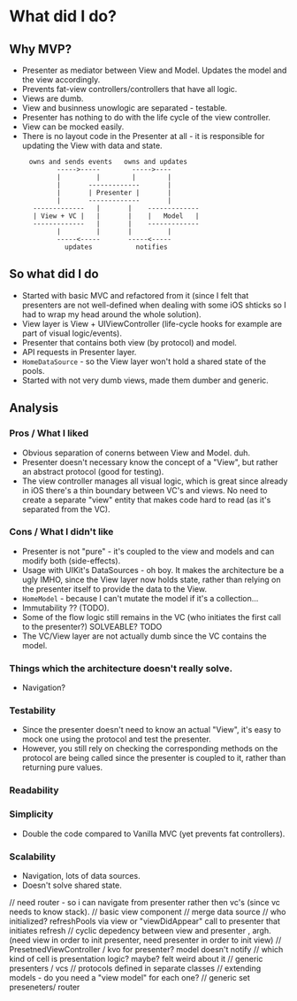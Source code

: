 # What did I do?

## Why MVP?

- Presenter as mediator between View and Model. Updates the model and the view accordingly.
- Prevents fat-view controllers/controllers that have all logic.
- Views are dumb.
- View and businness unowlogic are separated - testable.
- Presenter has nothing to do with the life cycle of the view controller.
- View can be mocked easily.
- There is no layout code in the Presenter at all - it is responsible for updating the View with data and state.

```
     owns and sends events   owns and updates
            ----->-----        ----->----
            |         |        |        |
            |       -------------       |
            |       | Presenter |       |
            |       -------------       |
      -------------   |       |    -------------
      | View + VC |   |       |    |   Model   |
      -------------   |       |    -------------
            |         |       |         |
            -----<-----       -----<-----
              updates           notifies
```


## So what did I do

- Started with basic MVC and refactored from it (since I felt that presenters are not well-defined when dealing with some iOS shticks so I had to wrap my head around the whole solution).
- View layer is View + UIViewController (life-cycle hooks for example are part of visual logic/events).
- Presenter that contains both view (by protocol) and model.
- API requests in Presenter layer.
- `HomeDataSource` - so the View layer won't hold a shared state of the pools.
- Started with not very dumb views, made them dumber and generic.

## Analysis

### Pros / What I liked

- Obvious separation of conerns between View and Model. duh.
- Presenter doesn't necessary know the concept of a "View", but rather an abstract protocol (good for testing).
- The view controller manages all visual logic, which is great since already in iOS there's a thin boundary between VC's and views. No need to create a separate "view" entity that makes code hard to read (as it's separated from the VC).

### Cons / What I didn't like

- Presenter is not "pure" - it's coupled to the view and models and can modify both (side-effects).
- Usage with UIKit's DataSources - oh boy. It makes the architecture be a ugly IMHO, since the View layer now holds state, rather than relying on the presenter itself to provide the data to the View.
- `HomeModel` - because I can't mutate the model if it's a collection...
- Immutability ?? (TODO).
- Some of the flow logic still remains in the VC (who initiates the first call to the presenter?) SOLVEABLE? TODO
- The VC/View layer are not actually dumb since the VC contains the model.

### Things which the architecture doesn't really solve.

- Navigation?

### Testability

- Since the presenter doesn't need to know an actual "View", it's easy to mock one using the protocol and test the presenter.
- However, you still rely on checking the corresponding methods on the protocol are being called since the presenter is coupled to it, rather than returning pure values.

### Readability

### Simplicity

- Double the code compared to Vanilla MVC (yet prevents fat controllers).

### Scalability

- Navigation, lots of data sources.
- Doesn't solve shared state.


// need router - so i can navigate from presenter rather then vc's (since vc needs to know stack).
// basic view component
// merge data source
// who initialized? refreshPools via view or "viewDidAppear" call to presenter that initiates refresh
// cyclic depedency between view and presenter , argh. (need view in order to init presenter, need presenter in order to init view)
// PresetnedViewController
/ kvo for presenter? model doesn't notify
// which kind of cell is presentation logic? maybe? felt weird about it
// generic presenters / vcs
// protocols defined in separate classes 
// extending models - do you need a "view model" for each one?
// generic set preseneters/ router
